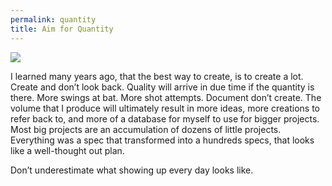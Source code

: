 ```yaml
---
permalink: quantity
title: Aim for Quantity
---
```


![][image-1]

I learned many years ago, that the best way to create, is to create a lot. Create and don’t look back. Quality will arrive in due time if the quantity is there. More swings at bat. More shot attempts. Document don’t create. The volume that I produce will ultimately result in more ideas, more creations to refer back to, and more of a database for myself to use for bigger projects. Most big projects are an accumulation of dozens of little projects. Everything was a spec that transformed into a hundreds specs, that looks like a well-thought out plan.

Don’t underestimate what showing up every day looks like.

[image-1]:	https://i.imgur.com/wfArCbR.jpg